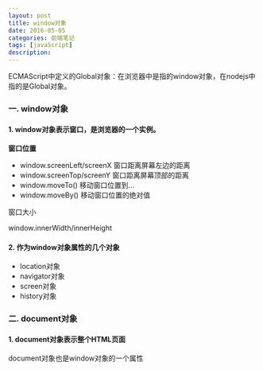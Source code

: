 ```yaml
---
layout: post
title: window对象
date: 2016-05-05
categories: 前端笔记
tags: [javaScript]
description: 
---
```


ECMAScript中定义的Global对象：在浏览器中是指的window对象，在nodejs中指的是Global对象。

### 一. window对象

#### 1. window对象表示窗口，是浏览器的一个实例。

**窗口位置**

- window.screenLeft/screenX 窗口距离屏幕左边的距离
- window.screenTop/screenY  窗口距离屏幕顶部的距离
- window.moveTo() 移动窗口位置到...
- window.moveBy() 移动窗口位置的绝对值

窗口大小

window.innerWidth/innerHeight



#### 2. 作为window对象属性的几个对象

- location对象
- navigator对象
- screen对象
- history对象

### 二. document对象

#### 1. document对象表示整个HTML页面

document对象也是window对象的一个属性


